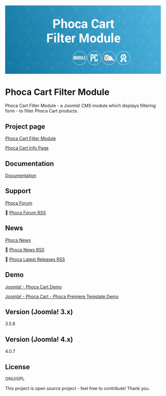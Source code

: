 



![Phoca Cart Filter Module](https://github.com/PhocaCz/PhocaCartFilterModule/blob/master/mod_phocacart_filter.png?raw=true)

# Phoca Cart Filter Module



Phoca Cart Filter Module - a Joomla! CMS module which displays filtering form - to filter Phoca Cart products.



## Project page

[Phoca Cart Filter Module](https://www.phoca.cz/phoca-cart-filter-module)

[Phoca Cart Info Page](https://www.phoca.cz/project/phocacart-joomla-ecommerce)



## Documentation

[Documentation](https://www.phoca.cz/documentation/category/122-phoca-cart-filter-module)





## Support

[Phoca Forum](https://www.phoca.cz/forum)

:bell: [Phoca Forum RSS](https://www.phoca.cz/forum/app.php/feed)



## News

[Phoca News](https://www.phoca.cz/news)

:bell: [Phoca News RSS](https://www.phoca.cz/news?format=feed&type=rss)

:bell: [Phoca Latest Releases RSS](https://www.phoca.cz/download/feed/111?format=feed&type=rss)



## Demo

[Joomla! - Phoca Cart Demo](https://www.phoca.cz/phocacartdemo/)

[Joomla! - Phoca Cart - Phoca Premiere Template Demo](https://www.phoca.cz/phocacartdemo/premiere/)



## Version (Joomla! 3.x)

3.5.8

## Version (Joomla! 4.x)

4.0.7



## License

GNU/GPL



This project is open source project - feel free to contribute! Thank you.
